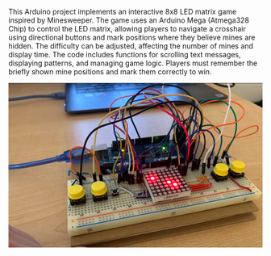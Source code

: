 This Arduino project implements an interactive 8x8 LED matrix game inspired by Minesweeper. The game uses an Arduino Mega (Atmega328 Chip) to control the LED matrix, 
allowing players to navigate a crosshair using directional buttons and mark positions where they believe mines are hidden.
The difficulty can be adjusted, affecting the number of mines and display time. The code includes functions for scrolling text messages, displaying patterns, 
and managing game logic. Players must remember the briefly shown mine positions and mark them correctly to win.


![](./GameBoard.PNG)
